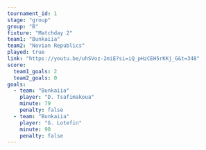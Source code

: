 ```yaml
---
tournament_id: 1
stage: "group"
group: "B"
fixture: "Matchday 2"
team1: "Bunkaiia"
team2: "Novian Republics"
played: true
link: "https://youtu.be/uhSVoz-2miE?si=iQ_pHzCEH5rKKj_G&t=348"
score:
  team1_goals: 2
  team2_goals: 0
goals:
  - team: "Bunkaiia"
    player: "D. Tsafimakoua"
    minute: 79
    penalty: false
  - team: "Bunkaiia"
    player: "G. Lotefin"
    minute: 90
    penalty: false
---
```

